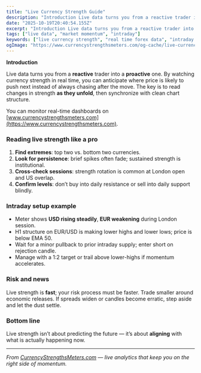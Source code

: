 ```yaml
---
title: "Live Currency Strength Guide"
description: "Introduction Live data turns you from a reactive trader into a proactive one..."
date: "2025-10-19T20:40:54.155Z"
excerpt: "Introduction Live data turns you from a reactive trader into a proactive one. By watching currency strength in real time, you can anticipate where price is likely to push next instead of always chasing after the move. The key is to read changes in strength as they unfold, then synchronize..."
tags: ["live data", "market momentum", "intraday"]
keywords: ["live currency strength", "real time forex data", "intraday momentum", "forex dashboard", "scalping with strength"]
ogImage: "https://www.currencystrengthsmeters.com/og-cache/live-currency-strength-guide.jpg"
---
```

**Introduction**

Live data turns you from a **reactive** trader into a **proactive** one. By watching currency strength in real time, you can anticipate where price is likely to push next instead of always chasing after the move. The key is to read changes in strength **as they unfold**, then synchronize with clean chart structure.

You can monitor real-time dashboards on [www.currencystrengthsmeters.com](https://www.currencystrengthsmeters.com).

### Reading live strength like a pro

1. **Find extremes**: top two vs. bottom two currencies.  
2. **Look for persistence**: brief spikes often fade; sustained strength is institutional.  
3. **Cross-check sessions**: strength rotation is common at London open and US overlap.  
4. **Confirm levels**: don’t buy into daily resistance or sell into daily support blindly.

### Intraday setup example

- Meter shows **USD rising steadily**, **EUR weakening** during London session.  
- H1 structure on EUR/USD is making lower highs and lower lows; price is below EMA 50.  
- Wait for a minor pullback to prior intraday supply; enter short on rejection candle.  
- Manage with a 1:2 target or trail above lower-highs if momentum accelerates.

### Risk and news

Live strength is **fast**; your risk process must be faster. Trade smaller around economic releases. If spreads widen or candles become erratic, step aside and let the dust settle.

### Bottom line

Live strength isn’t about predicting the future — it’s about **aligning** with what is actually happening now.

---

*From [CurrencyStrengthsMeters.com](https://www.currencystrengthsmeters.com) — live analytics that keep you on the right side of momentum.*
